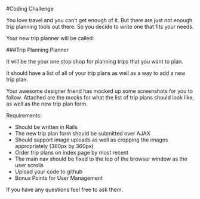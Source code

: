 #Coding Challenge

You love travel and you can’t get enough of it. But there are just not enough trip planning tools out there. So you decide to write one that fits your needs.

Your new trip planner will be called:

###Trip Planning Planner

It will be the your one stop shop for planning trips that you want to plan.

It should have a list of all of your trip plans as well as a way to add a new trip plan.

Your awesome designer friend has mocked up some screenshots for you to follow. Attached are the mocks for what the list of trip plans should look like, as well as the new trip plan form.

Requirements:

- Should be written in Rails
- The new trip plan form should be submitted over AJAX
- Should support image uploads as well as cropping the images appropriately (360px by 360px)
- Order trip plans on index page by most recent
- The main nav should be fixed to the top of the browser window as the user scrolls
- Upload your code to github
- Bonus Points for User Management

If you have any questions feel free to ask them.
